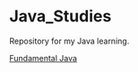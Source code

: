 # Java_Studies
Repository for my Java learning.

[Fundamental Java](https://www.youtube.com/playlist?list=PLltVQYLz1BMBDmX6D4L7R4NYshN9ingtY)
